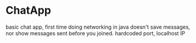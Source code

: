 # ChatApp
basic chat app, first time doing networking in java
doesn't save messages, nor show messages sent before you joined. 
hardcoded port, localhost IP

